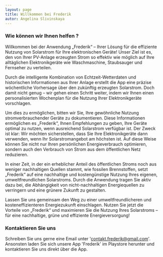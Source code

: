 ```yaml
---
layout: page
title: Willkommen bei Frederik
autor: Angelina Slivinskaya
---
```



### Wie können wir Ihnen helfen ?

Willkommen bei der Anwendung „Frederik“ – Ihrer Lösung für die effiziente Nutzung von Solarstrom für Ihre elektronischen Geräte! Unser Ziel ist es, den von Ihrer PV-Anlage erzeugten Strom so effektiv wie möglich auf Ihre alltäglichen Elektronikgeräte wie Waschmaschine, Staubsauger und Fernseher zu verteilen.

Durch die intelligente Kombination von Echtzeit-Wetterdaten und historischen Informationen aus Ihrer Anlage erstellt die App eine präzise wöchentliche Vorhersage über den zukünftig erzeugten Solarstrom. Doch damit nicht genug – wir gehen einen Schritt weiter, indem wir Ihnen einen personalisierten Wochenplan für die Nutzung Ihrer Elektronikgeräte vorschlagen.

Um dies zu ermöglichen, bitten wir Sie, Ihre gewöhnliche Nutzung stromverbrauchender Geräte zu dokumentieren. Diese Informationen ermöglichen es „Frederik“, Ihnen Empfehlungen zu geben, Ihre Geräte optimal zu nutzen, wenn ausreichend Solarstrom verfügbar ist. Der Zweck ist klar: Wir möchten sicherstellen, dass Sie Ihre Elektronikgeräte dann verwenden, wenn Ihr Solarstromangebot am höchsten ist. Auf diese Weise können Sie nicht nur Ihren persönlichen Energieverbrauch optimieren, sondern auch den Verbrauch von Strom aus dem öffentlichen Netz reduzieren.

In einer Zeit, in der ein erheblicher Anteil des öffentlichen Stroms noch aus weniger nachhaltigen Quellen stammt, wie fossilen Brennstoffen, setzt „Frederik“ auf eine nachhaltige und kostengünstige Nutzung Ihres eigenen, umweltfreundlichen Solarstroms. Durch die Anwendung tragen Sie aktiv dazu bei, die Abhängigkeit von nicht-nachhaltigen Energiequellen zu verringern und eine grünere Zukunft zu gestalten.

Lassen Sie uns gemeinsam den Weg zu einer umweltfreundlicheren und kosteneffizienteren Energiezukunft einschlagen. Nutzen Sie jetzt die Vorteile von „Frederik“ und maximieren Sie die Nutzung Ihres Solarstroms – für eine nachhaltige, grüne und effiziente Energieversorgung!

### Kontaktieren Sie uns
Schreiben Sie uns gerne eine Email unter 'contakt.frederik@gmail.com'.
Ansonsten laden Sie sich unsere App 'Frederik' im Playstore herunter und kontaktieren Sie uns direkt über die App.